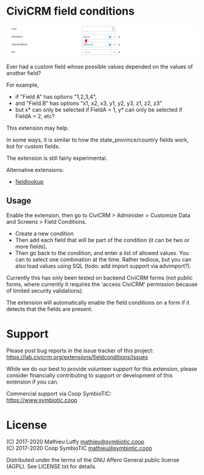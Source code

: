 # CiviCRM field conditions

![Screenshot](/images/screenshot.png)

Ever had a custom field whose possible values depended on the values of another field?

For example,

* if "Field A" has options "1,2,3,4",
* and "Field B" has options "x1, x2, x3, y1, y2, y3, z1, z2, z3"
* but x* can only be selected if FieldA = 1, y* can only be selected if FieldA  = 2, etc?

This extension may help.

In some ways, it is similar to how the state_province/country fields work, but for custom fields.

The extension is still fairly experimental.

Alternative extensions:

* [fieldlookup](https://github.com/MegaphoneJon/fieldlookup)

## Usage

Enable the extension, then go to CiviCRM > Administer > Customize Data and Screens > Field Conditions.

* Create a new condition
* Then add each field that will be part of the condition (it can be two or more fields).
* Then go back to the condition, and enter a list of allowed values. You can to
  select one combination at the time. Rather tedious, but you can also load
  values using SQL (todo: add import support via advimport?).

Currently this has only been tested on backend CiviCRM forms (not public forms,
where currently it requires the 'access CiviCRM' permission because of limited
security validations).

The extension will automatically enable the field conditions on a form if it detects
that the fields are present.

# Support

Please post bug reports in the issue tracker of this project:  
https://lab.civicrm.org/extensions/fieldconditions/issues

While we do our best to provide volunteer support for this extension, please
consider financially contributing to support or development of this extension
if you can.

Commercial support via Coop SymbioTIC:  
https://www.symbiotic.coop

# License

(C) 2017-2020 Mathieu Lutfy <mathieu@symbiotic.coop>  
(C) 2017-2020 Coop SymbioTIC <mathieu@symbiotic.coop>

Distributed under the terms of the GNU Affero General public license (AGPL).
See LICENSE.txt for details.

